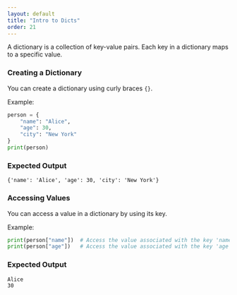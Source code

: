 ```yaml
---
layout: default
title: "Intro to Dicts"
order: 21
---
```


A dictionary is a collection of key-value pairs. Each key in a dictionary maps to a specific value.

### Creating a Dictionary

You can create a dictionary using curly braces `{}`.

Example:

```python
person = {
    "name": "Alice",
    "age": 30,
    "city": "New York"
}
print(person)
```

### Expected Output

```plaintext
{'name': 'Alice', 'age': 30, 'city': 'New York'}
```

### Accessing Values

You can access a value in a dictionary by using its key.

Example:

```python
print(person["name"])  # Access the value associated with the key 'name'
print(person["age"])   # Access the value associated with the key 'age'
```

### Expected Output

```plaintext
Alice
30
```